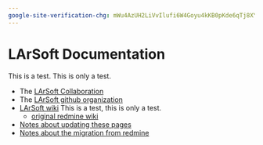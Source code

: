 ```yaml
---
google-site-verification-chg: mWu4AzUH2LiVvIlufi6W4Goyu4kKB0pKde6qTj8XYoU
---
```


# LArSoft Documentation

This is a test.  This is only a test.

* The [LArSoft Collaboration](https://larsoft.org/)
* The [LArSoft github organization](https://github.com/LArSoft)
* [LArSoft wiki](LArSoftWiki/)  This is a test, this is only a test.
   * [original redmine wiki](https://cdcvs.fnal.gov/redmine/projects/larsoft/wiki)
* [Notes about updating these pages](update_wiki)
* [Notes about the migration from redmine](https://github.com/LArSoft/laradmin/wiki/migration-notes.md)



